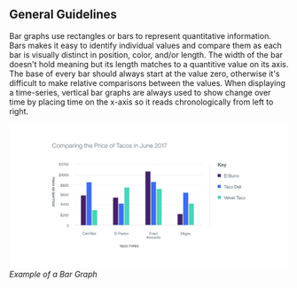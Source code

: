 ## General Guidelines
Bar graphs use rectangles or bars to represent quantitative information. Bars makes it easy to identify individual values and compare them as each bar is visually distinct in position, color, and/or length. The width of the bar doesn't hold meaning but its length matches to a quantitive value on its axis. The base of every bar should always start at the value zero, otherwise it's difficult to make relative comparisons between the values. When displaying a time-series, vertical bar graphs are always used to show change over time by placing time on the x-axis so it reads chronologically from left to right.

![Bar Graph example](images/usage-bar-graph.png)
_Example of a Bar Graph_
